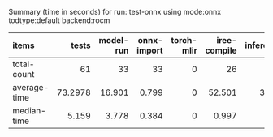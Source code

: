Summary (time in seconds) for run: test-onnx using mode:onnx todtype:default backend:rocm

| items        |   tests |   model-run |   onnx-import |   torch-mlir |   iree-compile |   inference |
|:-------------|--------:|------------:|--------------:|-------------:|---------------:|------------:|
| total-count  | 61      |      33     |        33     |            0 |         26     |      18     |
| average-time | 73.2978 |      16.901 |         0.799 |            0 |         52.501 |       3.096 |
| median-time  |  5.159  |       3.778 |         0.384 |            0 |          0.997 |       0     |
